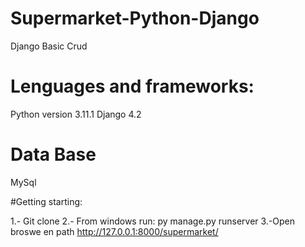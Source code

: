 # Supermarket-Python-Django

Django Basic Crud 

# Lenguages and frameworks:
Python version 3.11.1
Django 4.2

# Data Base

MySql

#Getting starting:

1.- Git clone 
2.- From windows run:
  py manage.py runserver
3.-Open broswe en path http://127.0.0.1:8000/supermarket/
